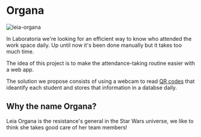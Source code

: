# Organa

![leia-organa](https://cdn3.movieweb.com/i/article/O0m8u4sbGThx14jjeuuDUsegz6cXhJ/798:50/Star-Wars-8-Princess-Leia-Carrie-Fisher-Scenes.jpg)

In Laboratoria we're looking for an efficient way to know who attended the work space daily. Up until now it's been done manually 
but it takes too much time.

The idea of this project is to make the attendance-taking routine easier with a web app.

The solution we propose consists of using a webcam to read [QR codes](https://es.wikipedia.org/wiki/C%C3%B3digo_QR) that 
ideantify each student and stores that information in a databse daily.


## Why the name Organa?

Leia Organa is the resistance's general in the Star Wars universe, we like to think she takes good care of her team members!
